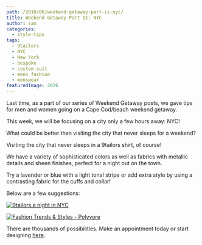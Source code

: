 ```yaml
---
path: /2010/06/weekend-getaway-part-ii-nyc/
title: Weekend Getaway Part II: NYC
author: sam
categories: 
  - style-tips
tags: 
  - 9tailors
  - NYC
  - New York
  - bespoke
  - custom suit
  - mens fashion
  - menswear
featuredImage: 2026
---
```

Last time, as a part of our series of Weekend Getaway posts, we gave tips for men and women going on a Cape Cod/beach weekend getaway.

This week, we will be focusing on a city only a few hours away: NYC!

What could be better than visiting the city that never sleeps for a weekend?

Visiting the city that never sleeps in a 9tailors shirt, of course!

We have a variety of sophisticated colors as well as fabrics with metallic details and sheen finishes, perfect for a night out on the town.

Try a lavender or blue with a light tonal stripe or add extra style by using a contrasting fabric for the cuffs and collar!

Below are a few suggestions:

[![9tailors a night in NYC](http://www.polyvore.com/cgi/img-set/BQcDAAAAAwoDanBnAAAABC5vdXQKFlpIZDRQUHA2M3hHSktCcHd3RW5mR0EAAAACaWQKAWUAAAAEc2l6ZQ.jpg "9tailors a night in NYC")](http://www.polyvore.com/9tailors_night_in_nyc/set?.embedder=1591450&.mid=embed&id=19812678)

[![Fashion Trends & Styles - Polyvore](http://www.polyvorecdn.com/rsrc/img/logo_embed_alt_63x21.png "Fashion Trends & Styles - Polyvore")](http://www.polyvore.com/)

There are thousands of possibilities. Make an appointment today or start designing [here](http://beta.9tailors.com/ "here").